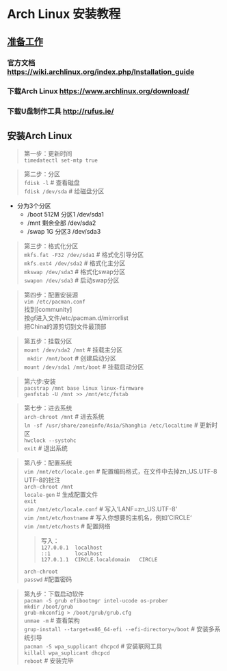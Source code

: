 # Arch Linux 安装教程

## [准备工作](准备工作)
### 官方文档    <https://wiki.archlinux.org/index.php/lnstallation_guide>
### 下载Arch Linux    <https://www.archlinux.org/download/>
### 下载U盘制作工具      <http://rufus.ie/>

## 安装Arch Linux
> 第一步：更新时间   
>```timedatectl set-mtp true```

> 第二步：分区    
> ```fdisk -l```  # 查看磁盘    
> ```fdisk /dev/sda```    # 给磁盘分区    
* 分为3个分区    
    - /boot 512M 分区1 /dev/sda1
    - /mnt  剩余全部    /dev/sda2
    - /swap 1G 分区3 /dev/sda3

> 第三步：格式化分区    
> ```mkfs.fat -F32 /dev/sda1```     # 格式化引导分区   
> ```mkfs.ext4 /dev/sda2```         # 格式化主分区    
> ```mkswap /dev/sda3```            # 格式化swap分区    
> ```swapon /dev/sda3```            # 启动swap分区    

> 第四步：配置安装源    
> ```vim /etc/pacman.conf```   
  找到[community]   
  按gf进入文件/etc/pacman.d/mirrorlist    
  把China的源剪切到文件最顶部    

> 第五步：挂载分区    
> ```mount /dev/sda2 /mnt```    # 挂载主分区     
> ``` mkdir /mnt/boot```        # 创建启动分区     
> ```mount /dev/sda1 /mnt/boot```   # 挂载启动分区     

> 第六步:安装    
> ```pacstrap /mnt base linux linux-firmware```     
> ```genfstab -U /mnt >> /mnt/etc/fstab```     

> 第七步：进去系统    
> ```arch-chroot /mnt```    # 进去系统     
> ```ln -sf /usr/share/zoneinfo/Asia/Shanghia /etc/localtime``` # 更新时区     
> ```hwclock --systohc```    
> ```exit```    # 退出系统     

> 第八步：配置系统     
> ```vim /mnt/etc/locale.gen``` # 配置编码格式，在文件中去掉zn_US.UTF-8 UTF-8的批注   
> ```arch-chroot /mnt```   
> ```locale-gen```  # 生成配置文件   
> ```exit```   
> ```vim /mnt/etc/locale.conf```    # 写入‘LANF=zn_US.UTF-8'   
> ```vim /mnt/etc/hostname```       # 写入你想要的主机名，例如’CIRCLE‘   
> ```vim /mnt/etc/hosts```          # 配置网络   
>> 写入：    
 ```127.0.0.1  localhost```     
 ```::1        localhost```      
 ```127.0.1.1  CIRCLE.localdomain   CIRCLE```      
>
>```arch-chroot```    
> ```passwd```   #配置密码   

>第九步：下载启动软件       
> ```pacman -S grub efibootmgr intel-ucode os-prober```      
> ```mkdir /boot/grub```       
> ```grub-mkconfig > /boot/grub/grub.cfg```     
> ```unmae -m```    # 查看架构     
> ```grup-install --target=x86_64-efi --efi-directory=/boot```      # 安装多系统引导     
> ```pacman -S wpa_supplicant dhcpcd```     # 安装联网工具     
> ```killall wpa_suplicant dhcpcd```     
> ```reboot```  # 安装完毕     
